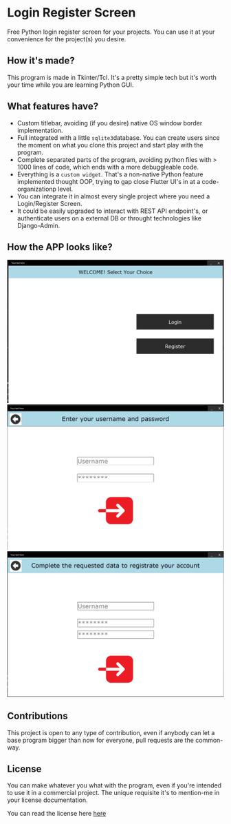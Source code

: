 # Login Register Screen

Free Python login register screen for your projects. You can use it at your convenience for the project(s) you desire.

## How it's made?

This program is made in Tkinter/Tcl. It's a pretty simple tech but it's worth your time while you are learning Python GUI.

## What features have?

- Custom titlebar, avoiding (if you desire) native OS window border implementation.
- Full integrated with a little `sqlite3`database. You can create users since the moment on what you clone this project and start play with the program.
- Complete separated parts of the program, avoiding python files with > 1000 lines of code, which ends with a more debuggleable code.
- Everything is a `custom widget`. That's a non-native Python feature implemented thought OOP, trying to gap close Flutter UI's in at a code-organizationp level.
- You can integrate it in almost every single project where you need a Login/Register Screen.
- It could be easily upgraded to interact with REST API endpoint's, or authenticate users on a external DB or throught technologies like Django-Admin.


## How the APP looks like?

![Main Screen](https://github.com/Pyzyryab/Login_Register_Screen/blob/main/media/for_git1.png)
![Login Screen](https://github.com/Pyzyryab/Login_Register_Screen/blob/main/media/for_git2.png)
![Register Scren](https://github.com/Pyzyryab/Login_Register_Screen/blob/main/media/for_git3.png)

## Contributions

This project is open to any type of contribution, even if anybody can let a base program bigger than now for everyone, pull requests are the common-way.

## License

You can make whatever you what with the program, even if you're intended to use it in a commercial project. The unique requisite it's to mention-me in your license documentation. 

You can read the license here [here](https://github.com/Pyzyryab/Login_Register_Screen/blob/main/LICENSE)
